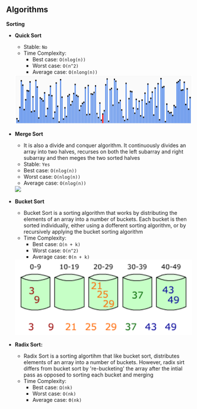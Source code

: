 
## Algorithms
**Sorting**

* **Quick Sort**
  * Stable: ```No```
  * Time Complexity:
    * Best case: ```O(nlog(n))```
    * Worst case: ```O(n^2)```
    * Average case: ```O(nlong(n))```
  <img src ="https://github.com/Kranthi-Guribilli/Daily-Byte/blob/main/images/quicksort.gif" />

* **Merge Sort**
  * It is also a divide and conquer algorithm. It continuously divides an array into two halves, recurses on both the left subarray and right subarray and then meges the two sorted halves
  * Stable: ```Yes```
  * Best case: ```O(nlog(n))```
  * Worst case: ```O(nlog(n))```
  * Average case: ```O(nlog(n))```
  <img src ="https://github.com/Kranthi-Guribilli/Daily-Byte/blob/main/images/mergesort.gif" />

* **Bucket Sort**
  * Bucket Sort is a sorting algorithm that works by distributing the elements of an array into a number of buckets. Each bucket is then sorted individually, either using a dofferent sorting algorithm, or by recursively applying the bucket sorting algorithm
  * Time Complexity:
    * Best case: ```Ω(n + k)```
    * Worst case: ```O(n^2)```
    * Average case: ```Θ(n + k)```
  <img src ="https://github.com/Kranthi-Guribilli/Daily-Byte/blob/main/images/bucketsort.png"/>

* **Radix Sort:**
  * Radix Sort is a sorting algortihm that like bucket sort, distributes elements of an array into a number of buckets. However, radix sirt differs from bucket sort by 're-bucketing' the array after the intial pass as opposed to sorting each bucket and merging
  * Time Complexity:
    * Best case: ```Ω(nk)```
    * Worst case: ```O(nk)```
    * Average case: ```Θ(nk)```
      
